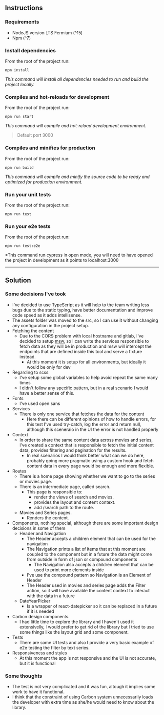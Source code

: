 ## Instructions

### Requirements

- NodeJS version LTS Fermium (^15)
- Npm (^7)

### Install dependencies

From the root of the project run:

```
npm install
```

_This command will install all dependencies needed to run and build the project locally._

### Compiles and hot-reloads for development

From the root of the project run:

```
npm run start
```

_This command will compile and hot-reload development environment._

> Default port 3000

### Compiles and minifies for production

From the root of the project run:

```
npm run build
```

_This command will compile and minify the source code to be ready and optimized for production environment._

### Run your unit tests

From the root of the project run:

```
npm run test
```

### Run your e2e tests

From the root of the project run:

```
npm run test:e2e
```

\*This command run cypress in open mode, you will need to have opened the project in development as it points to localhost:3000


----

## Solution

### Some decisions I've took

- I've decided to use TypeScript as it will help to the team writing less bugs due to the static typing, have better documentation and improve code speed as it adds intellisense.
- The assets folder was moved to the src, so I can use it without changing any configuration in the project setup.
- Fetching the content
  - Due to the CORS problem with local hostname and gitlab, I've decided to setup [msw](https://mswjs.io/), so I can write the services responsible to fetch data as they will be in production and msw will intercept the endpoints that are defined inside this tool and serve a fixture instead.
    - At this moment it is setup for all environments, but ideally it would be only for dev
- Regarding to scss
  - I've setup some global variables to help avoid repeat the same many times
  - I didn't follow any specific pattern, but in a real scenario I would have a better sense of this.
- Fonts
  - I've used open sans
- Services
  - There is only one service that fetches the data for the content
    - Here there can be different opinions of how to handle errors, for this test I've used try-catch, log the error and return null, although this sceneraio in the UI the error is not handled properly
- Context
  - In order to share the same content data across movies and series, I've created a context that is responsible to fetch the initial content data, provides filtering and pagination for the results.
    - In real scenarios I would think better what can we do here, probably going more pragmatic using a custom hook and fetch content data in every page would be enough and more flexible.
- Routes
  - There is a home page showing whether we want to go to the series or movies page.
  - There is an intermediate page, called search.
    - This page is responsible to:
      - render the views of search and movies.
      - provides the layout and content context.
      - add /search path to the route.
  - Movies and Series pages.
    - Renders the content.
- Components, nothing special, although there are some important design decisions in some of them
  - Header and Navigation
    - The Header accepts a children element that can be used for the navigation
    - The Navigation prints a list of items that at this moment are coupled to the component but in a future the data might come from outside in form of json or compound components
      - The Navigation also accepts a children element that can be used to print more elements inside
    - I've use the compound pattern so Navigation is an Element of Header
    - The Header used in movies and series page adds the Filter action, so it will have available the content context to interact with the data in a future
  - DateYearPicker
    - Is a wrapper of react-datepicker so it can be replaced in a future if it is needed
- Carbon design components
  - I had little time to explore the library and I haven't used it extensivelly, I would prefer to get rid of the library but I tried to use some things like the layout grid and some component.
- Tests
  - There are some UI tests and also I provide a very basic example of e2e testing the filter by text series.
- Responsiveness and styles
  - At this moment the app is not responsive and the UI is not accurate, but it is functional


### Some thoughts

- The test is not very complicated and it was fun, altough it implies some work to have it functional.
- I think that the constraint of using Carbon system unnecessarily loads the developer with extra time as she/he would need to know about the library.
